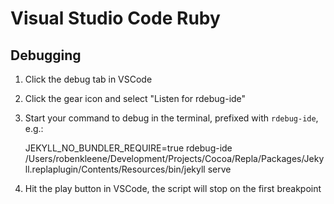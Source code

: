 # Visual Studio Code Ruby

## Debugging

1. Click the debug tab in VSCode
2. Click the gear icon and select "Listen for rdebug-ide"
3. Start your command to debug in the terminal, prefixed with `rdebug-ide`, e.g.:

	JEKYLL_NO_BUNDLER_REQUIRE=true rdebug-ide /Users/robenkleene/Development/Projects/Cocoa/Repla/Packages/Jekyll.replaplugin/Contents/Resources/bin/jekyll serve

4. Hit the play button in VSCode, the script will stop on the first breakpoint
